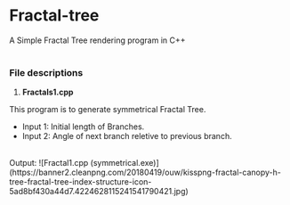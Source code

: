 # Fractal-tree

A Simple Fractal Tree rendering program in C++  
<br>
### File descriptions
1. **Fractals1.cpp**

  This program is to generate symmetrical Fractal Tree.
  - Input 1: Initial length of Branches.
  - Input 2: Angle of next branch reletive to previous branch.
<br>
Output: ![Fractal1.cpp (symmetrical.exe)](https://banner2.cleanpng.com/20180419/ouw/kisspng-fractal-canopy-h-tree-fractal-tree-index-structure-icon-5ad8bf430a44d7.4224628115241541790421.jpg)

